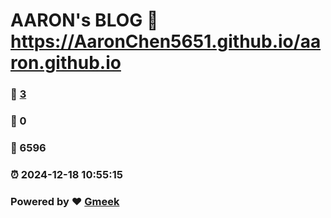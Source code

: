 # AARON's BLOG :link: https://AaronChen5651.github.io/aaron.github.io 
### :page_facing_up: [3](https://AaronChen5651.github.io/aaron.github.io/tag.html) 
### :speech_balloon: 0 
### :hibiscus: 6596 
### :alarm_clock: 2024-12-18 10:55:15 
### Powered by :heart: [Gmeek](https://github.com/Meekdai/Gmeek)
